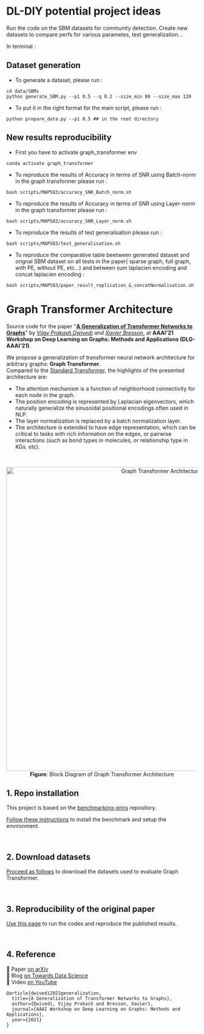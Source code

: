 # DL-DIY potential project ideas

Run the code on the SBM datasets for community detection. Create new datasets to compare perfs for various parametes, test generalization...

In terminal :
## Dataset generation
- To generate a dataset, please run : 
```
cd data/SBMs
python generate_SBM.py --p1 0.5 --q 0.2 --size_min 80 --size_max 120 
```
- To put it in the right format for the main script, please run : 
```
python prepare_data.py --p1 0.5 ## in the root directory
```
## New results reproducibility
- First you have to activate graph_transformer env
```
conda activate graph_transformer
```
- To reproduce the results of Accuracy in terms of SNR using Batch-norm in the graph transformer please run :
```
bash scripts/MAP583/accuracy_SNR_Batch_norm.sh
```

- To reproduce the results of Accuracy in terms of SNR using Layer-norm in the graph transformer please run :
```
bash scripts/MAP583/accuracy_SNR_Layer_norm.sh
```
- To reproduce the results of test generalisation please run :
```
bash scripts/MAP583/test_generalisation.sh
```
- To reproduce the comparative table beetween generated dataset and orignal SBM dataset on all tests in the paper( sparse graph, full graph, with PE, without PE, etc...) and between sum laplacien encoding and concat laplacien encoding :
```
bash scripts/MAP583/paper_result_replication_&_concatNormalisation.sh
```
# Graph Transformer Architecture

Source code for the paper "**[A Generalization of Transformer Networks to Graphs](https://arxiv.org/abs/2012.09699)**" by _[Vijay Prakash Dwivedi](https://github.com/vijaydwivedi75) and [Xavier Bresson](https://github.com/xbresson)_, at **AAAI'21 Workshop on Deep Learning on Graphs: Methods and Applications (DLG-AAAI'21)**.

We propose a generalization of transformer neural network architecture for arbitrary graphs: **Graph Transformer**. <br>Compared to the [Standard Transformer](https://papers.nips.cc/paper/2017/file/3f5ee243547dee91fbd053c1c4a845aa-Paper.pdf), the highlights of the presented architecture are: 

- The attention mechanism is a function of neighborhood connectivity for each node in the graph.  
- The position encoding is represented by Laplacian eigenvectors, which naturally generalize the sinusoidal positional encodings often used in NLP.  
- The layer normalization is replaced by a batch normalization layer.  
- The architecture is extended to have edge representation, which can be critical to tasks with rich information on the edges, or pairwise interactions (such as bond types in molecules, or relationship type in KGs. etc). 

<br>

<p align="center">
  <img src="./docs/graph_transformer.png" alt="Graph Transformer Architecture" width="800">
  <br>
  <b>Figure</b>: Block Diagram of Graph Transformer Architecture
</p>


## 1. Repo installation

This project is based on the [benchmarking-gnns](https://github.com/graphdeeplearning/benchmarking-gnns) repository.

[Follow these instructions](./docs/01_benchmark_installation.md) to install the benchmark and setup the environment.


<br>

## 2. Download datasets

[Proceed as follows](./docs/02_download_datasets.md) to download the datasets used to evaluate Graph Transformer.


<br>

## 3. Reproducibility of the original paper 

[Use this page](./docs/03_run_codes.md) to run the codes and reproduce the published results.


<br>

## 4. Reference 

:page_with_curl: Paper [on arXiv](https://arxiv.org/abs/2012.09699)    
:pencil: Blog [on Towards Data Science](https://towardsdatascience.com/graph-transformer-generalization-of-transformers-to-graphs-ead2448cff8b)    
:movie_camera: Video [on YouTube](https://www.youtube.com/watch?v=h-_HNeBmaaU&t=237s)    
```
@article{dwivedi2021generalization,
  title={A Generalization of Transformer Networks to Graphs},
  author={Dwivedi, Vijay Prakash and Bresson, Xavier},
  journal={AAAI Workshop on Deep Learning on Graphs: Methods and Applications},
  year={2021}
}
```


<br><br><br>

